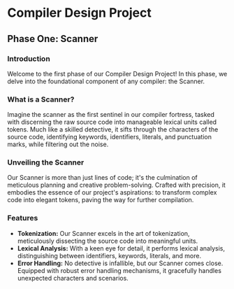 # Compiler Design Project

## Phase One: Scanner

### Introduction
Welcome to the first phase of our Compiler Design Project! In this phase, we delve into the foundational component of any compiler: the Scanner. 

### What is a Scanner?
Imagine the scanner as the first sentinel in our compiler fortress, tasked with discerning the raw source code into manageable lexical units called tokens. Much like a skilled detective, it sifts through the characters of the source code, identifying keywords, identifiers, literals, and punctuation marks, while filtering out the noise.

### Unveiling the Scanner
Our Scanner is more than just lines of code; it's the culmination of meticulous planning and creative problem-solving. Crafted with precision, it embodies the essence of our project's aspirations: to transform complex code into elegant tokens, paving the way for further compilation.

### Features
- **Tokenization:** Our Scanner excels in the art of tokenization, meticulously dissecting the source code into meaningful units.
- **Lexical Analysis:** With a keen eye for detail, it performs lexical analysis, distinguishing between identifiers, keywords, literals, and more.
- **Error Handling:** No detective is infallible, but our Scanner comes close. Equipped with robust error handling mechanisms, it gracefully handles unexpected characters and scenarios.

